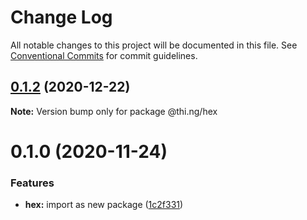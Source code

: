 # Change Log

All notable changes to this project will be documented in this file.
See [Conventional Commits](https://conventionalcommits.org) for commit guidelines.

## [0.1.2](https://github.com/thi-ng/umbrella/compare/@thi.ng/hex@0.1.1...@thi.ng/hex@0.1.2) (2020-12-22)

**Note:** Version bump only for package @thi.ng/hex





# 0.1.0 (2020-11-24)


### Features

* **hex:** import as new package ([1c2f331](https://github.com/thi-ng/umbrella/commit/1c2f331bfbdc01fd0153e01dcecbab79307a7598))
